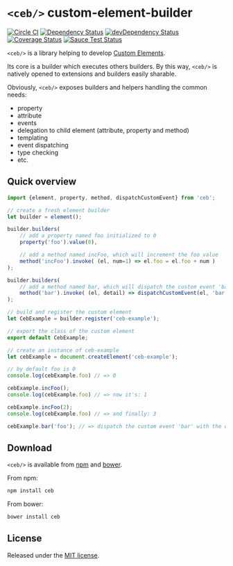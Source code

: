 # `<ceb/>` custom-element-builder

[![Circle CI](https://circleci.com/gh/tmorin/ceb.svg?style=svg)](https://circleci.com/gh/tmorin/ceb)
[![Dependency Status](https://david-dm.org/tmorin/ceb.svg)](https://david-dm.org/tmorin/ceb)
[![devDependency Status](https://david-dm.org/tmorin/ceb/dev-status.svg)](https://david-dm.org/tmorin/ceb#info=devDependencies)
[![Coverage Status](https://coveralls.io/repos/github/tmorin/ceb/badge.svg?branch=master)](https://coveralls.io/github/tmorin/ceb?branch=master)
[![Sauce Test Status](https://saucelabs.com/browser-matrix/customelementbuilder.svg)](https://saucelabs.com/u/customelementbuilder)

`<ceb/>` is a library helping to develop [Custom Elements](http://w3c.github.io/webcomponents/spec/custom).

Its core is a builder which executes others builders.
By this way, `<ceb/>` is natively opened to extensions and builders easily sharable. 

Obviously, `<ceb/>` exposes builders and helpers handling the common needs:

- property
- attribute
- events
- delegation to child element (attribute, property and method)
- templating
- event dispatching
- type checking
- etc.

## Quick overview

```javascript
import {element, property, method, dispatchCustomEvent} from 'ceb';

// create a fresh element builder
let builder = element();

builder.builders(
    // add a property named foo initialized to 0
    property('foo').value(0),

    // add a method named incFoo, which will increment the foo value
    method('incFoo').invoke( (el, num=1) => el.foo = el.foo + num )
);

builder.builders(
    // add a method named bar, which will dispatch the custom event 'bar' when invoked
    method('bar').invoke( (el, detail) => dispatchCustomEvent(el, 'bar', {detail}) )
);

// build and register the custom element 
let CebExample = builder.register('ceb-example');

// export the class of the custom element
export default CebExample;
```

```javascript
// create an instance of ceb-example
let cebExample = document.createElement('ceb-example');

// by default foo is 0
console.log(cebExample.foo) // => 0

cebExample.incFoo();
console.log(cebExample.foo) // => now it's: 1

cebExample.incFoo(2);
console.log(cebExample.foo) // => and finally: 3

cebExample.bar('foo'); // => dispatch the custom event 'bar' with the detail 'foo'
```

## Download

`<ceb/>` is available from [npm](https://www.npmjs.com/package/ceb) and [bower](http://bower.io/search/?q=ceb).

From npm:
```bash
npm install ceb
```

From bower:
```bash
bower install ceb
```

## License

Released under the [MIT license](http://opensource.org/licenses/MIT).
